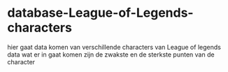 # database-League-of-Legends-characters
hier gaat data komen van verschillende characters van League of legends
data wat er in gaat komen zijn de zwakste en de sterkste punten van de character
